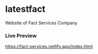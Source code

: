 # latestfact
Website of Fact Services Company

### Live Preview
https://fact-services.netlify.app/index.html
